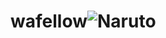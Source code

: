# wafellow![Naruto](https://github.com/mashum22/wafellow/assets/116756625/76a4c088-9587-4e75-993f-88cf5ce896ca)
